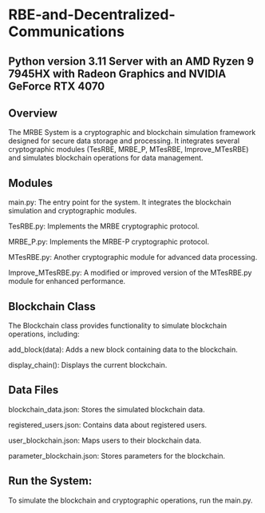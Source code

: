 # RBE-and-Decentralized-Communications

## Python version 3.11 Server with an AMD Ryzen 9 7945HX with Radeon Graphics and NVIDIA GeForce RTX 4070

## Overview
The MRBE System is a cryptographic and blockchain simulation framework designed for secure data storage and processing. It integrates several cryptographic modules (TesRBE, MRBE_P, MTesRBE, Improve_MTesRBE) and simulates blockchain operations for data management.

## Modules
main.py: The entry point for the system. It integrates the blockchain simulation and cryptographic modules.

TesRBE.py: Implements the MRBE cryptographic protocol.

MRBE_P.py: Implements the MRBE-P cryptographic protocol.

MTesRBE.py: Another cryptographic module for advanced data processing.

Improve_MTesRBE.py: A modified or improved version of the MTesRBE.py module for enhanced performance.

## Blockchain Class
The Blockchain class provides functionality to simulate blockchain operations, including:

add_block(data): Adds a new block containing data to the blockchain.

display_chain(): Displays the current blockchain.

## Data Files
blockchain_data.json: Stores the simulated blockchain data.

registered_users.json: Contains data about registered users.

user_blockchain.json: Maps users to their blockchain data.

parameter_blockchain.json: Stores parameters for the blockchain.

## Run the System:
To simulate the blockchain and cryptographic operations, run the main.py.
